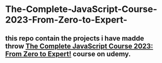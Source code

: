 # The-Complete-JavaScript-Course-2023-From-Zero-to-Expert-

## this repo contain the projects i have madde throw [The Complete JavaScript Course 2023: From Zero to Expert!](https://www.udemy.com/course/the-complete-javascript-course/) course on udemy.
